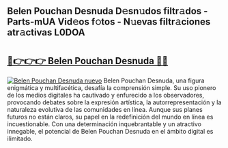 ## Belen Pouchan Desnuda D𝚎sn𝚞dos filtr𝚊dos - Parts-mUA Vid𝚎os f𝚘tos - N𝚞evas filtr𝚊ciones atr𝚊ctivas L0DOA

# <h2><a href="http://mbati9.tromn.icu/?c=Belen+Pouchan+Desnuda">🔗👉👉👉 Belen Pouchan Desnuda 🔗🔗</a></h2>

[![Belen Pouchan Desnuda nuevo](https://i.imgur.com/pEAQMta.gif)](http://mbati9.tromn.icu/?c=Belen+Pouchan+Desnuda)
Belen Pouchan Desnuda, una figura enigmática y multifacética, desafía la comprensión simple. Su uso pionero de los medios digitales ha cautivado y enfurecido a los observadores, provocando debates sobre la expresión artística, la autorrepresentación y la naturaleza evolutiva de las comunidades en línea. Aunque sus planes futuros no están claros, su papel en la redefinición del mundo en línea es incuestionable. Con una determinación inquebrantable y un atractivo innegable, el potencial de Belen Pouchan Desnuda en el ámbito digital es ilimitado.
